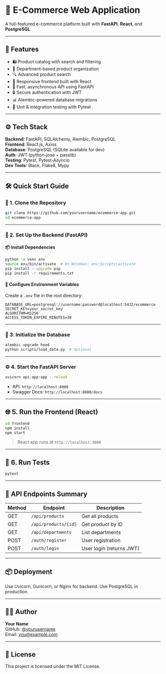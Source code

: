 # 🛒 E-Commerce Web Application

A full-featured e-commerce platform built with **FastAPI**, **React**, and **PostgreSQL**.

---

## 🚀 Features

- 🛍️ Product catalog with search and filtering
- 🏢 Department-based product organization
- 🔍 Advanced product search
- 📱 Responsive frontend built with React
- 🚀 Fast, asynchronous API using FastAPI
- 🔒 Secure authentication with JWT
- 📊 Alembic-powered database migrations
- 🧪 Unit & integration testing with Pytest

---

## ⚙️ Tech Stack

**Backend**: FastAPI, SQLAlchemy, Alembic, PostgreSQL  
**Frontend**: React.js, Axios  
**Database**: PostgreSQL (SQLite available for dev)  
**Auth**: JWT (python-jose + passlib)  
**Testing**: Pytest, Pytest-Asyncio  
**Dev Tools**: Black, Flake8, Mypy

---

## 🛠️ Quick Start Guide

### 🔁 1. Clone the Repository

```bash
git clone https://github.com/yourusername/ecommerce-app.git
cd ecommerce-app
```

---

### 🐍 2. Set Up the Backend (FastAPI)

#### 📦 Install Dependencies

```bash
python -m venv env
source env/bin/activate  # On Windows: env\Scripts\activate
pip install --upgrade pip
pip install -r requirements.txt
```

#### 🔐 Configure Environment Variables

Create a `.env` file in the root directory:

```env
DATABASE_URL=postgresql://username:password@localhost:5432/ecommerce
SECRET_KEY=your_secret_key
ALGORITHM=HS256
ACCESS_TOKEN_EXPIRE_MINUTES=30
```

---

### 🧱 3. Initialize the Database

```bash
alembic upgrade head
python scripts/load_data.py  # Optional
```

---

### ⚙️ 4. Start the FastAPI Server

```bash
uvicorn api.app:app --reload
```

- API: `http://localhost:8000`
- Swagger Docs: `http://localhost:8000/docs`

---

## 🌐 5. Run the Frontend (React)

```bash
cd frontend
npm install
npm start
```

> React app runs at `http://localhost:3000`

---

## 🧪 6. Run Tests

```bash
pytest
```

---

## 📝 API Endpoints Summary

| Method | Endpoint                | Description                  |
|--------|-------------------------|------------------------------|
| GET    | `/api/products`         | Get all products             |
| GET    | `/api/products/{id}`    | Get product by ID            |
| GET    | `/api/departments`      | List departments             |
| POST   | `/auth/register`        | User registration            |
| POST   | `/auth/login`           | User login (returns JWT)     |

---

## 📦 Deployment

Use Uvicorn, Gunicorn, or Nginx for backend. Use PostgreSQL in production.

---

## 👨‍💻 Author

**Your Name**  
GitHub: [@yourusername](https://github.com/yourusername)  
Email: you@example.com

---

## 📄 License

This project is licensed under the MIT License.
